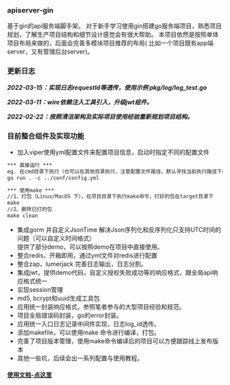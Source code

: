 ### apiserver-gin

基于gin的api服务端脚手架。 对于新手学习使用gin搭建go服务端项目，熟悉项目规划，了解生产项目结构和细节设计感觉会有很大帮助。 本项目依然是按照单体项目布局来做的，后面会完善多模块项目推荐的布局(
比如一个项目既有app端server，又有管理后台server)。

### 更新日志
***2022-03-15：实现日志requestId等透传，使用示例 pkg/log/log_test.go***

***2022-03-11：wire依赖注入工具引入，升级jwt组件。***

***2022-02-22：按照清洁架构及实际项目使用经验重新规划项目结构。***

### 目前整合组件及实现功能

- 加入viper使用yml配置文件来配置项目信息，启动时指定不同的配置文件

```html
*** 直接运行 ***
eg. 在cmd目录下执行（也可以在其他目录执行，注意配置文件路径，默认寻找当前执行路径下conf目录中的config.yml文件）
go run . -c ../conf/config.yml

*** 使用make ***
//1、打包（Linux/MacOS 下），在项目目录下执行make命令，打好的包在target目录下
make 
//2、删除已打的包
make clean
```

- 集成gorm 并自定义JsonTime 解决Json序列化和反序列化只支持UTC时间的问题（可以自定义时间格式）  
  提供了部分demo，可以按照demo在项目中直接使用。
- 整合redis，开箱即用，通过yml文件对redis进行配置
- 整合zap，lumerjack 完善日志输出，日志分割。
- 集成jwt，提供demo代码，自定义授权失败成功等的响应格式，跟全局api响应格式统一
- 实现session管理
- md5, bcrypt和uuid生成工具包
- 应用统一封装响应格式，参照笔者参与的大型项目经验和规范。
- 项目全局错误码封装，go的error封装。
- 应用统一入口日志记录中间件实现，日志log_id透传。
- 添加makefile，可以使用make 命令进行编译，打包。
- 完善了项目版本管理，使用make命令编译后的项目可以方便跟踪线上发布版本
- 其他一些坑，后续会出一系列配置与使用教程。

#### [使用文档-点这里](https://github.com/xmgtony/apiserver-gin/blob/master/docs/quick_start.md)

